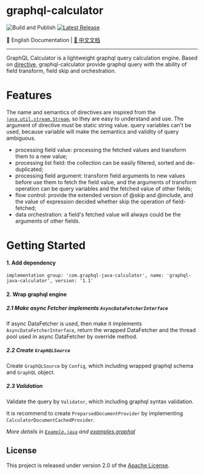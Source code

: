 # graphql-calculator

![Build and Publish](https://github.com/dugenkui03/graphql-java-calculator/workflows/Build%20and%20Publish/badge.svg)
[![Latest Release](https://maven-badges.herokuapp.com/maven-central/com.graphql-java-calculator/graphql-java-calculator/badge.svg)](https://maven-badges.herokuapp.com/maven-central/com.graphql-java-calculator/graphql-java-calculator)

📖 English Documentation | [📖 中文文档](README_ZH.md) 

----------------------------------------

GraphQL Calculator is a lightweight graphql query calculation engine. 
Based on [directive](https://spec.graphql.org/draft/#sec-Language.Directives), graphql-calculator provide graphql query with the ability of field transform, field skip and orchestration.

# Features

The name and semantics of directives are inspired from the [`java.util.stream.Stream`](https://docs.oracle.com/javase/8/docs/api/java/util/stream/Stream.html), so they are easy to understand and use. 
The argument of directive must be static string value. query variables can't be used, because variable will make the semantics and validity of query ambiguous.

- processing field value: processing the fetched values and transform them to a new value; 
- processing list field: the collection can be easily filtered, sorted and de-duplicated;
- processing field argument: transform field arguments to new values before use them to fetch the field value, and the arguments of transform operation can be query variables and the fetched value of other fields;
- flow control: provide the extended version of @skip and @include, and the value of expression decided whether skip the operation of field-fetched;
- data orchestration: a field's fetched value will always could be the arguments of other fields.

# Getting Started

#### 1. Add dependency

```
implementation group: 'com.graphql-java-calculator', name: 'graphql-java-calculator', version: '1.1'
```

#### 2. Wrap graphql engine

##### 2.1 Make async Fetcher implements `AsyncDataFetcherInterface`

If async DataFetcher is used, then make it implements `AsyncDataFetcherInterface`, 
return the wrapped DataFetcher and the thread pool used in async DataFetcher by override method.

##### 2.2 Create `GraphQLSource`

Create `GraphQLSource` by `Config`, which including wrapped graphql schema and `GraphQL` object.


##### 2.3 Validation

Validate the query by `Validator`, which including graphql syntax validation.

It is recommend to create `PreparsedDocumentProvider` by implementing `CalculatorDocumentCachedProvider`.

*More details in [`Example.java`](/src/test/java/calculator/example/Example.java) and [examples.graphql](/src/test/resources/examples.graphql)*

## License

This project is released under version 2.0 of the [Apache License](https://www.apache.org/licenses/LICENSE-2.0).
